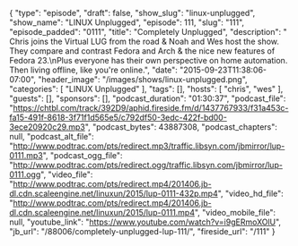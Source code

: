 {
  "type": "episode",
  "draft": false,
  "show_slug": "linux-unplugged",
  "show_name": "LINUX Unplugged",
  "episode": 111,
  "slug": "111",
  "episode_padded": "0111",
  "title": "Completely Unplugged",
  "description": " Chris joins the Virtual LUG from the road & Noah and Wes host the show. They compare and contrast Fedora and Arch & the nice new features of Fedora 23.\nPlus  everyone has their own perspective on home automation. Then living offline, like you're online.",
  "date": "2015-09-23T11:38:06-07:00",
  "header_image": "/images/shows/linux-unplugged.png",
  "categories": [
    "LINUX Unplugged"
  ],
  "tags": [],
  "hosts": [
    "chris",
    "wes"
  ],
  "guests": [],
  "sponsors": [],
  "podcast_duration": "01:30:37",
  "podcast_file": "https://chtbl.com/track/392D9/aphid.fireside.fm/d/1437767933/f31a453c-fa15-491f-8618-3f71f1d565e5/c792df50-3edc-422f-bd00-3ece20920c29.mp3",
  "podcast_bytes": 43887308,
  "podcast_chapters": null,
  "podcast_alt_file": "http://www.podtrac.com/pts/redirect.mp3/traffic.libsyn.com/jbmirror/lup-0111.mp3",
  "podcast_ogg_file": "http://www.podtrac.com/pts/redirect.ogg/traffic.libsyn.com/jbmirror/lup-0111.ogg",
  "video_file": "http://www.podtrac.com/pts/redirect.mp4/201406.jb-dl.cdn.scaleengine.net/linuxun/2015/lup-0111-432p.mp4",
  "video_hd_file": "http://www.podtrac.com/pts/redirect.mp4/201406.jb-dl.cdn.scaleengine.net/linuxun/2015/lup-0111.mp4",
  "video_mobile_file": null,
  "youtube_link": "https://www.youtube.com/watch?v=i9gERmoXOlU",
  "jb_url": "/88006/completely-unplugged-lup-111/",
  "fireside_url": "/111"
}

